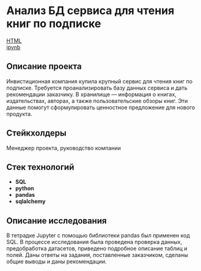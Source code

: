 # Анализ БД сервиса для чтения книг по подписке

[HTML](https://github.com/Avkiselev2/DA_project_Ypracticum/blob/main/Book%20Reading%20Service/Kiselev_sql_book_reading_service.html)     
[ipynb](https://github.com/Avkiselev2/DA_project_Ypracticum/blob/main/Book%20Reading%20Service/Kiselev_sql_book_reading_service.ipynb)

## Описание проекта
Инвистиционная компания купила крупный сервис для чтения книг по подписке. Требуется проанализировать базу данных сервиса и дать рекомендации заказчику. В хранилище — информация о книгах, издательствах, авторах, а также пользовательские обзоры книг. Эти данные помогут сформулировать ценностное предложение для нового продукта.

## Стейкхолдеры
Менеджер проекта, руководство компании

## Стек технологий
- **SQL**
- **python**
- **pandas**
- **sqlalchemy**

## Описание исследования
В тетрадке Jupyter с помощью библиотеки pandas был применен код SQL. В процессе исследования была проведена проверка данных, предобработка датасетов, приведено подробное описание таблиц и полей. Даны ответы на задания, поставленные заказчиком, сделаны общие выводы и даны рекомендации.
